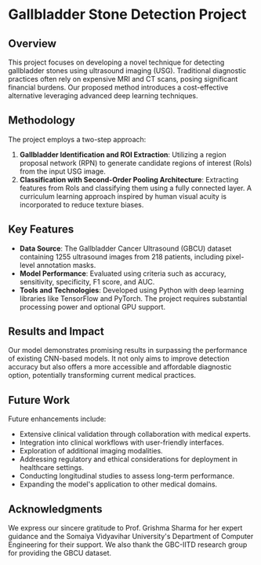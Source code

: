 # Gallbladder Stone Detection Project

## Overview

This project focuses on developing a novel technique for detecting gallbladder stones using ultrasound imaging (USG). Traditional diagnostic practices often rely on expensive MRI and CT scans, posing significant financial burdens. Our proposed method introduces a cost-effective alternative leveraging advanced deep learning techniques.

## Methodology

The project employs a two-step approach:
1. **Gallbladder Identification and ROI Extraction**: Utilizing a region proposal network (RPN) to generate candidate regions of interest (RoIs) from the input USG image.
2. **Classification with Second-Order Pooling Architecture**: Extracting features from RoIs and classifying them using a fully connected layer. A curriculum learning approach inspired by human visual acuity is incorporated to reduce texture biases.

## Key Features
- **Data Source**: The Gallbladder Cancer Ultrasound (GBCU) dataset containing 1255 ultrasound images from 218 patients, including pixel-level annotation masks.
- **Model Performance**: Evaluated using criteria such as accuracy, sensitivity, specificity, F1 score, and AUC.
- **Tools and Technologies**: Developed using Python with deep learning libraries like TensorFlow and PyTorch. The project requires substantial processing power and optional GPU support.

## Results and Impact

Our model demonstrates promising results in surpassing the performance of existing CNN-based models. It not only aims to improve detection accuracy but also offers a more accessible and affordable diagnostic option, potentially transforming current medical practices.

## Future Work

Future enhancements include:
- Extensive clinical validation through collaboration with medical experts.
- Integration into clinical workflows with user-friendly interfaces.
- Exploration of additional imaging modalities.
- Addressing regulatory and ethical considerations for deployment in healthcare settings.
- Conducting longitudinal studies to assess long-term performance.
- Expanding the model's application to other medical domains.

## Acknowledgments

We express our sincere gratitude to Prof. Grishma Sharma for her expert guidance and the Somaiya Vidyavihar University's Department of Computer Engineering for their support. We also thank the GBC-IITD research group for providing the GBCU dataset.

